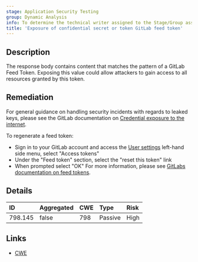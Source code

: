 ```yaml
---
stage: Application Security Testing
group: Dynamic Analysis
info: To determine the technical writer assigned to the Stage/Group associated with this page, see https://handbook.gitlab.com/handbook/product/ux/technical-writing/#assignments
title: 'Exposure of confidential secret or token GitLab feed token'
---
```


## Description

The response body contains content that matches the pattern of a GitLab Feed Token.
Exposing this value could allow attackers to gain access to all resources granted by this token.

## Remediation

For general guidance on handling security incidents with regards to leaked keys, please see the GitLab documentation on [Credential exposure to the internet](../../../../../security/responding_to_security_incidents.md#credential-exposure-to-public-internet).

To regenerate a feed token:

- Sign in to your GitLab account and access the [User settings](../../../../../user/profile/_index.md#access-your-user-settings) left-hand side menu, select "Access tokens"
- Under the "Feed token" section, select the "reset this token" link
- When prompted select "OK" For more information, please see [GitLabs documentation on feed tokens](../../../../../security/tokens/_index.md#feed-token).

## Details

| ID | Aggregated | CWE | Type | Risk |
|:---|:-----------|:----|:-----|:-----|
| 798.145 | false | 798 | Passive | High |

## Links

- [CWE](https://cwe.mitre.org/data/definitions/798.html)
